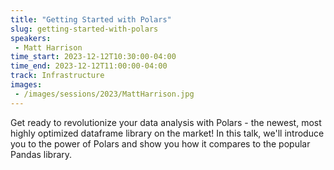 ```yaml
---
title: "Getting Started with Polars"
slug: getting-started-with-polars
speakers:
 - Matt Harrison
time_start: 2023-12-12T10:30:00-04:00
time_end: 2023-12-12T11:00:00-04:00
track: Infrastructure
images:
 - /images/sessions/2023/MattHarrison.jpg
---
```


Get ready to revolutionize your data analysis with Polars - the newest, most highly optimized dataframe library on the market! In this talk, we'll introduce you to the power of Polars and show you how it compares to the popular Pandas library.